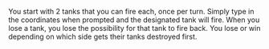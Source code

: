 You start with 2 tanks that you can fire each, once per turn.
Simply type in the coordinates when prompted and the designated tank will fire.
When you lose a tank, you lose the possibility for that tank to fire back.
You lose or win depending on which side gets their tanks destroyed first.
